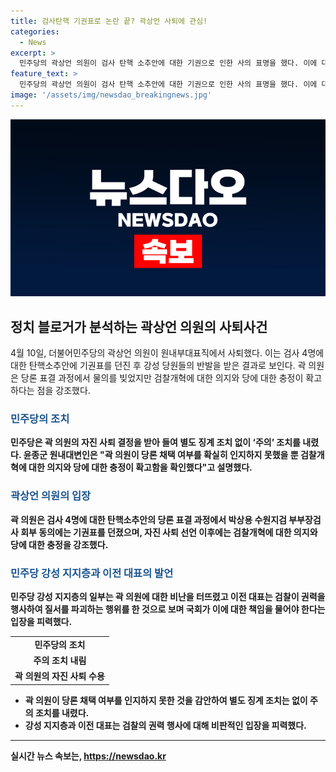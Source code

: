 ```yaml
---
title: 검사탄핵 기권표로 논란 끝? 곽상언 사퇴에 관심!
categories:
  - News
excerpt: >
  민주당의 곽상언 의원이 검사 탄핵 소추안에 대한 기권으로 인한 사의 표명을 했다. 이에 대해 민주당은 당론 위반에 대한 별도 징계 조치 없이 주의 조치를 내렸다. 곽 의원은 자진 사퇴를 통해 당론 위반에 대한 책임을 인정하고 물러났다. 이에 대해 공식화한 이전 대표는 검찰의 권력을 조금이나마 책임지는 것이 국회의 역할이라 주장했다. 이에 대한 강성 지지층과 이 전 대표 팬카페에서는 곽 의원에 대한 지지와 비난의 목소리가 혼재되고 있다.
feature_text: >
  민주당의 곽상언 의원이 검사 탄핵 소추안에 대한 기권으로 인한 사의 표명을 했다. 이에 대해 민주당은 당론 위반에 대한 별도 징계 조치 없이 주의 조치를 내렸다. 곽 의원은 자진 사퇴를 통해 당론 위반에 대한 책임을 인정하고 물러났다. 이에 대해 공식화한 이전 대표는 검찰의 권력을 조금이나마 책임지는 것이 국회의 역할이라 주장했다. 이에 대한 강성 지지층과 이 전 대표 팬카페에서는 곽 의원에 대한 지지와 비난의 목소리가 혼재되고 있다.
image: '/assets/img/newsdao_breakingnews.jpg'
---
```


<p><img src="/assets/img/newsdao_breakingnews.jpg" alt="ranknews 속보" /></p>

<h2 data-ke-size="size26">정치 블로거가 분석하는 곽상언 의원의 사퇴사건</h2>

<p data-ke-size="size16">4월 10일, 더불어민주당의 곽상언 의원이 원내부대표직에서 사퇴했다. 이는 검사 4명에 대한 탄핵소추안에 기권표를 던진 후 강성 당원들의 반발을 받은 결과로 보인다. 곽 의원은 당론 표결 과정에서 물의를 빚었지만 검찰개혁에 대한 의지와 당에 대한 충정이 확고하다는 점을 강조했다.</p>

<h3><b><span style="color: #1a5490;">민주당의 조치</span><b></h3>

<p data-ke-size="size16">민주당은 곽 의원의 자진 사퇴 결정을 받아 들여 별도 징계 조치 없이 ‘주의’ 조치를 내렸다. 윤종군 원내대변인은 "곽 의원이 당론 채택 여부를 확실히 인지하지 못했을 뿐 검찰개혁에 대한 의지와 당에 대한 충정이 확고함을 확인했다"고 설명했다.</p>

<h3><b><span style="color: #1a5490;">곽상언 의원의 입장</span><b></h3>

<p data-ke-size="size16">곽 의원은 검사 4명에 대한 탄핵소추안의 당론 표결 과정에서 박상용 수원지검 부부장검사 회부 동의에는 기권표를 던졌으며, 자진 사퇴 선언 이후에는 검찰개혁에 대한 의지와 당에 대한 충정을 강조했다.</p>

<h3><b><span style="color: #1a5490;">민주당 강성 지지층과 이전 대표의 발언</span><b></h3>

<p data-ke-size="size16">민주당 강성 지지층의 일부는 곽 의원에 대한 비난을 터뜨렸고 이전 대표는 검찰이 권력을 행사하여 질서를 파괴하는 행위를 한 것으로 보며 국회가 이에 대한 책임을 물어야 한다는 입장을 피력했다.</p>

<table>
  <tr>
    <td style="text-align: center; height: 17px;"><b>민주당의 조치</b></td>
  </tr>
  <tr>
    <td style="text-align: center; height: 17px;">주의 조치 내림</td>
  </tr>
  <tr>
    <td style="text-align: center; height: 17px;">곽 의원의 자진 사퇴 수용</td>
  </tr>
</table>

<ul>
  <li>곽 의원이 당론 채택 여부를 인지하지 못한 것을 감안하여 별도 징계 조치는 없이 주의 조치를 내렸다.</li>
  <li>강성 지지층과 이전 대표는 검찰의 권력 행사에 대해 비판적인 입장을 피력했다.</li>
</ul>

<hr>
실시간 뉴스 속보는, <a href="https://newsdao.kr" rel="dofollow">https://newsdao.kr</a>


